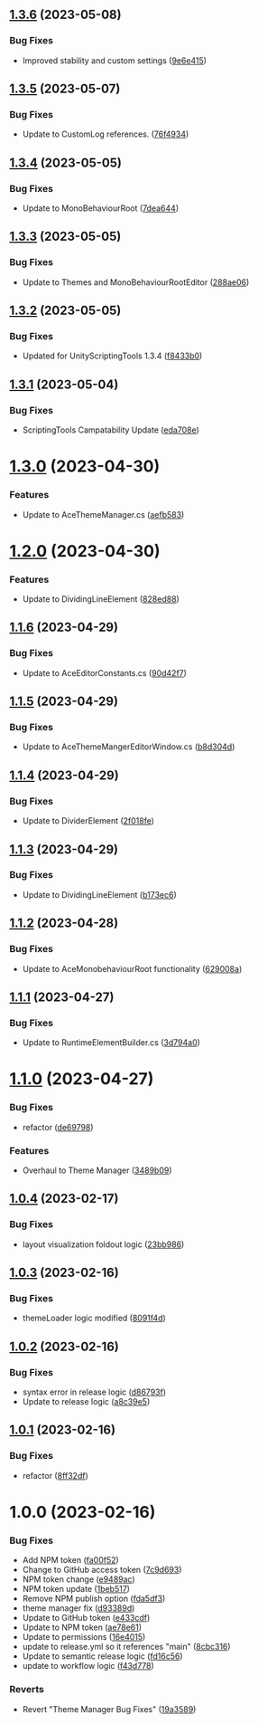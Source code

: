 ## [1.3.6](https://github.com/arbitrarynotion/com.ianritter.aceuiframework/compare/v1.3.5...v1.3.6) (2023-05-08)


### Bug Fixes

* Improved stability and custom settings ([9e6e415](https://github.com/arbitrarynotion/com.ianritter.aceuiframework/commit/9e6e415bb194de1000182739170e283fa7fd3cad))

## [1.3.5](https://github.com/arbitrarynotion/com.ianritter.aceuiframework/compare/v1.3.4...v1.3.5) (2023-05-07)


### Bug Fixes

* Update to CustomLog references. ([76f4934](https://github.com/arbitrarynotion/com.ianritter.aceuiframework/commit/76f493422f98c54577ea75e380f69a843d7b9117))

## [1.3.4](https://github.com/arbitrarynotion/com.ianritter.aceuiframework/compare/v1.3.3...v1.3.4) (2023-05-05)


### Bug Fixes

* Update to MonoBehaviourRoot ([7dea644](https://github.com/arbitrarynotion/com.ianritter.aceuiframework/commit/7dea6446963fa668db7fea81bd9513721b2d5124))

## [1.3.3](https://github.com/arbitrarynotion/com.ianritter.aceuiframework/compare/v1.3.2...v1.3.3) (2023-05-05)


### Bug Fixes

* Update to Themes and MonoBehaviourRootEditor ([288ae06](https://github.com/arbitrarynotion/com.ianritter.aceuiframework/commit/288ae061d28ff79f89b1f145b83f4661cacdd348))

## [1.3.2](https://github.com/arbitrarynotion/com.ianritter.aceuiframework/compare/v1.3.1...v1.3.2) (2023-05-05)


### Bug Fixes

* Updated for UnityScriptingTools 1.3.4 ([f8433b0](https://github.com/arbitrarynotion/com.ianritter.aceuiframework/commit/f8433b01375c865c38c73aa7bf798bcfe8c71a36))

## [1.3.1](https://github.com/arbitrarynotion/com.ianritter.aceuiframework/compare/v1.3.0...v1.3.1) (2023-05-04)


### Bug Fixes

* ScriptingTools Campatability Update ([eda708e](https://github.com/arbitrarynotion/com.ianritter.aceuiframework/commit/eda708ef28b72c132712557be2c1c7761f915485))

# [1.3.0](https://github.com/arbitrarynotion/com.ianritter.aceuiframework/compare/v1.2.0...v1.3.0) (2023-04-30)


### Features

* Update to AceThemeManager.cs ([aefb583](https://github.com/arbitrarynotion/com.ianritter.aceuiframework/commit/aefb583d9f9f210274524d116efdaaceb199e449))

# [1.2.0](https://github.com/arbitrarynotion/com.ianritter.aceuiframework/compare/v1.1.6...v1.2.0) (2023-04-30)


### Features

* Update to DividingLineElement ([828ed88](https://github.com/arbitrarynotion/com.ianritter.aceuiframework/commit/828ed880ad3e02f60c23f65496aa7f1c34a2f464))

## [1.1.6](https://github.com/arbitrarynotion/com.ianritter.aceuiframework/compare/v1.1.5...v1.1.6) (2023-04-29)


### Bug Fixes

* Update to AceEditorConstants.cs ([90d42f7](https://github.com/arbitrarynotion/com.ianritter.aceuiframework/commit/90d42f7e40fe8988e47db17a30566506738be95a))

## [1.1.5](https://github.com/arbitrarynotion/com.ianritter.aceuiframework/compare/v1.1.4...v1.1.5) (2023-04-29)


### Bug Fixes

* Update to AceThemeMangerEditorWindow.cs ([b8d304d](https://github.com/arbitrarynotion/com.ianritter.aceuiframework/commit/b8d304dd2aa6431e10d67f6c688093ee843ec399))

## [1.1.4](https://github.com/arbitrarynotion/com.ianritter.aceuiframework/compare/v1.1.3...v1.1.4) (2023-04-29)


### Bug Fixes

* Update to DividerElement ([2f018fe](https://github.com/arbitrarynotion/com.ianritter.aceuiframework/commit/2f018fe6609a937813d2c2cfee2f0cfe13915fc2))

## [1.1.3](https://github.com/arbitrarynotion/com.ianritter.aceuiframework/compare/v1.1.2...v1.1.3) (2023-04-29)


### Bug Fixes

* Update to DividingLineElement ([b173ec6](https://github.com/arbitrarynotion/com.ianritter.aceuiframework/commit/b173ec66ed27431c7616252a33ee78a704263f86))

## [1.1.2](https://github.com/arbitrarynotion/com.ianritter.aceuiframework/compare/v1.1.1...v1.1.2) (2023-04-28)


### Bug Fixes

* Update to AceMonobehaviourRoot functionality ([629008a](https://github.com/arbitrarynotion/com.ianritter.aceuiframework/commit/629008a149ca982f780dd136b35629e617cec143))

## [1.1.1](https://github.com/arbitrarynotion/com.ianritter.aceuiframework/compare/v1.1.0...v1.1.1) (2023-04-27)


### Bug Fixes

* Update to RuntimeElementBuilder.cs ([3d794a0](https://github.com/arbitrarynotion/com.ianritter.aceuiframework/commit/3d794a09d595266296964e6a795180fa18806108))

# [1.1.0](https://github.com/arbitrarynotion/com.ianritter.aceuiframework/compare/v1.0.4...v1.1.0) (2023-04-27)


### Bug Fixes

* refactor ([de69798](https://github.com/arbitrarynotion/com.ianritter.aceuiframework/commit/de697980d742a58ef7b6f0424547bc4008331943))


### Features

* Overhaul to Theme Manager ([3489b09](https://github.com/arbitrarynotion/com.ianritter.aceuiframework/commit/3489b0947e28b17c1b446841a0193c424ba626f2))

## [1.0.4](https://github.com/arbitrarynotion/com.ianritter.aceuiframework/compare/v1.0.3...v1.0.4) (2023-02-17)


### Bug Fixes

* layout visualization foldout logic ([23bb986](https://github.com/arbitrarynotion/com.ianritter.aceuiframework/commit/23bb9865d80f3f073f7e85e08ff0d879e0d1bc82))

## [1.0.3](https://github.com/arbitrarynotion/com.ianritter.aceuiframework/compare/v1.0.2...v1.0.3) (2023-02-16)


### Bug Fixes

* themeLoader logic modified ([8091f4d](https://github.com/arbitrarynotion/com.ianritter.aceuiframework/commit/8091f4d72dc8f1af4bf26c6101e8149f2d9162f5))

## [1.0.2](https://github.com/arbitrarynotion/com.ianritter.aceuiframework/compare/v1.0.1...v1.0.2) (2023-02-16)


### Bug Fixes

* syntax error in release logic ([d86793f](https://github.com/arbitrarynotion/com.ianritter.aceuiframework/commit/d86793f201a71acac30739c2454412fc8e33a5af))
* Update to release logic ([a8c39e5](https://github.com/arbitrarynotion/com.ianritter.aceuiframework/commit/a8c39e5bf5eeec6d387b2c63c4cc95d631ae6180))

## [1.0.1](https://github.com/arbitrarynotion/com.ianritter.aceuiframework/compare/v1.0.0...v1.0.1) (2023-02-16)


### Bug Fixes

* refactor ([8ff32df](https://github.com/arbitrarynotion/com.ianritter.aceuiframework/commit/8ff32dff3d960d04b302eca7f5d4c7b25521ef48))

# 1.0.0 (2023-02-16)


### Bug Fixes

* Add NPM token ([fa00f52](https://github.com/arbitrarynotion/com.ianritter.aceuiframework/commit/fa00f52bb803019a128f8cbdab5fc05fffd795dd))
* Change to GitHub access token ([7c9d693](https://github.com/arbitrarynotion/com.ianritter.aceuiframework/commit/7c9d693c30168b65ec7e9026a303391ca0e71913))
* NPM token change ([e9489ac](https://github.com/arbitrarynotion/com.ianritter.aceuiframework/commit/e9489ac2e1ab98ba4f74bdc0d1704f1276d04aba))
* NPM token update ([1beb517](https://github.com/arbitrarynotion/com.ianritter.aceuiframework/commit/1beb517b91859a6300471cfafd75d680e01a56b7))
* Remove NPM publish option ([fda5df3](https://github.com/arbitrarynotion/com.ianritter.aceuiframework/commit/fda5df328ea1000b0675f2e01c9f5319857156bb))
* theme manager fix ([d93389d](https://github.com/arbitrarynotion/com.ianritter.aceuiframework/commit/d93389ddcbcbf80ceef922cc89d0653ecbe881b0))
* Update to GitHub token ([e433cdf](https://github.com/arbitrarynotion/com.ianritter.aceuiframework/commit/e433cdfd6d8327d9f27c29a685b6ee077f32088c))
* Update to NPM token ([ae78e61](https://github.com/arbitrarynotion/com.ianritter.aceuiframework/commit/ae78e613d07b1742a39734ccdccac9f4a25ac4c3))
* Update to permissions ([16e4015](https://github.com/arbitrarynotion/com.ianritter.aceuiframework/commit/16e401535bb4667e55233ce9120c707ac64a935b))
* update to release.yml so it references "main" ([8cbc316](https://github.com/arbitrarynotion/com.ianritter.aceuiframework/commit/8cbc31689dcd9b51998403c856b627f0f5158fa4))
* Update to semantic release logic ([fd16c56](https://github.com/arbitrarynotion/com.ianritter.aceuiframework/commit/fd16c5638ad812b6618ae296eff59507186e6ab8))
* update to workflow logic ([f43d778](https://github.com/arbitrarynotion/com.ianritter.aceuiframework/commit/f43d77827cf836c88cf63813fa347aaaca819032))


### Reverts

* Revert "Theme Manager Bug Fixes" ([19a3589](https://github.com/arbitrarynotion/com.ianritter.aceuiframework/commit/19a35891e9e53c9f1d1da01335c57ac15fe5412e))

